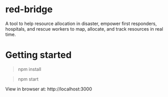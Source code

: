 # red-bridge
A tool to help resource allocation in disaster, empower first responders, hospitals, and rescue workers to map, allocate, and track resources in real time.


# Getting started

> npm install

> npm start

  View in browser at: http://localhost:3000
